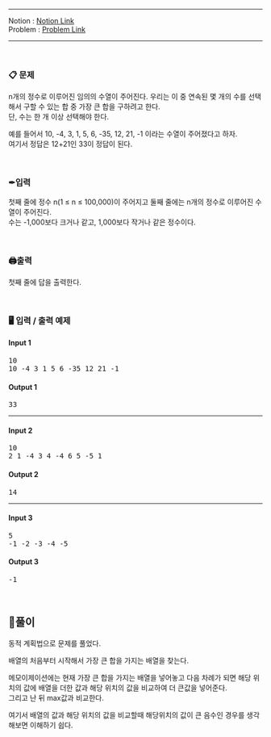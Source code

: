 
***
Notion : [Notion Link](https://west-pineapple-c4d.notion.site/91682718d447446781b4c01850ed9e75)  
Problem : [Problem Link](https://www.acmicpc.net/problem/1912)
***



<br/>

### 📋 문제

n개의 정수로 이루어진 임의의 수열이 주어진다. 우리는 이 중 연속된 몇 개의 수를 선택해서 구할 수 있는 합 중 가장 큰 합을 구하려고 한다.  
단, 수는 한 개 이상 선택해야 한다.  

예를 들어서 10, -4, 3, 1, 5, 6, -35, 12, 21, -1 이라는 수열이 주어졌다고 하자.  
여기서 정답은 12+21인 33이 정답이 된다.  

<br/>

### ✒입력

첫째 줄에 정수 n(1 ≤ n ≤ 100,000)이 주어지고 둘째 줄에는 n개의 정수로 이루어진 수열이 주어진다.  
수는 -1,000보다 크거나 같고, 1,000보다 작거나 같은 정수이다.  

<br/>

### 🖨출력

첫째 줄에 답을 출력한다.    

<br/>

### 🖥 입력 / 출력 예제

#### Input 1
<pre>
10
10 -4 3 1 5 6 -35 12 21 -1
</pre>

#### Output 1
<pre>
33
</pre>

***

#### Input 2
<pre>
10
2 1 -4 3 4 -4 6 5 -5 1
</pre>

#### Output 2
<pre>
14
</pre>

***
#### Input 3
<pre>
5
-1 -2 -3 -4 -5
</pre>

#### Output 3
<pre>
-1
</pre>

<br/>

## 🌈풀이

동적 계획법으로 문제를 풀었다.

배열의 처음부터 시작해서 가장 큰 합을 가지는 배열을 찾는다.  

메모이제이션에는 현재 가장 큰 합을 가지는 배열을 넣어놓고 다음 차례가 되면 해당 위치의 값에 배열을 더한 값과 해당 위치의 값을 비교하여 더 큰값을 넣어준다.  
그리고 난 뒤 max값과 비교한다.  

여기서 배열의 값과 해당 위치의 값을 비교할때 해당위치의 값이 큰 음수인 경우를 생각해보면 이해하기 쉽다.  
